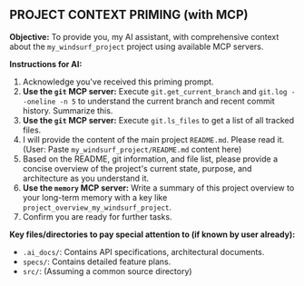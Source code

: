 ## PROJECT CONTEXT PRIMING (with MCP) ##

**Objective:** To provide you, my AI assistant, with comprehensive context about the `my_windsurf_project` project using available MCP servers.

**Instructions for AI:**
1.  Acknowledge you've received this priming prompt.
2.  **Use the `git` MCP server:** Execute `git.get_current_branch` and `git.log --oneline -n 5` to understand the current branch and recent commit history. Summarize this.
3.  **Use the `git` MCP server:** Execute `git.ls_files` to get a list of all tracked files.
4.  I will provide the content of the main project `README.md`. Please read it.
    (User: Paste `my_windsurf_project/README.md` content here)
5.  Based on the README, git information, and file list, please provide a concise overview of the project's current state, purpose, and architecture as you understand it.
6.  **Use the `memory` MCP server:** Write a summary of this project overview to your long-term memory with a key like `project_overview_my_windsurf_project`.
7.  Confirm you are ready for further tasks.

**Key files/directories to pay special attention to (if known by user already):**
*   `.ai_docs/`: Contains API specifications, architectural documents.
*   `specs/`: Contains detailed feature plans.
*   `src/`: (Assuming a common source directory)
